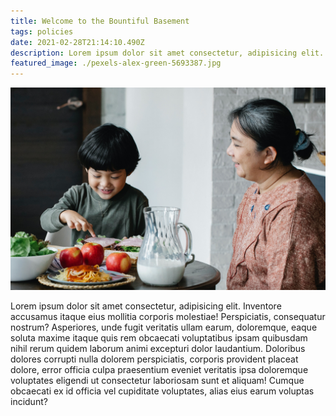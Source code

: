 ```yaml
---
title: Welcome to the Bountiful Basement
tags: policies
date: 2021-02-28T21:14:10.490Z
description: Lorem ipsum dolor sit amet consectetur, adipisicing elit. Inventore accusamus itaque eius mollitia corporis molestiae!
featured_image: ./pexels-alex-green-5693387.jpg
---
```


![Grandmother serving breakfast to grandson](./pexels-alex-green-5693387.jpg)

Lorem ipsum dolor sit amet consectetur, adipisicing elit. Inventore accusamus itaque eius mollitia corporis molestiae! Perspiciatis, consequatur nostrum? Asperiores, unde fugit veritatis ullam earum, doloremque, eaque soluta maxime itaque quis rem obcaecati voluptatibus ipsam quibusdam nihil rerum quidem laborum animi excepturi dolor laudantium. Doloribus dolores corrupti nulla dolorem perspiciatis, corporis provident placeat dolore, error officia culpa praesentium eveniet veritatis ipsa doloremque voluptates eligendi ut consectetur laboriosam sunt et aliquam! Cumque obcaecati ex id officia vel cupiditate voluptates, alias eius earum voluptas incidunt?
